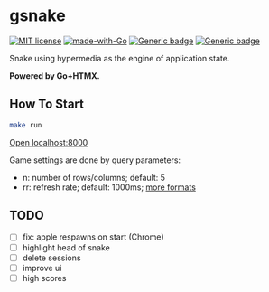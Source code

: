 # gsnake

[![MIT license](https://img.shields.io/badge/License-MIT-blue.svg)](https://lbesson.mit-license.org/)
[![made-with-Go](https://img.shields.io/badge/Made%20with-Go-1f425f.svg)](https://go.dev/)
[![Generic badge](https://img.shields.io/badge/Made_with-HTMX-3465a4.svg)](https://htmx.org)
[![Generic badge](https://img.shields.io/badge/Memes%3F-yes-<COLOR>.svg)]()


Snake using hypermedia as the engine of application state.

**Powered by Go+HTMX.**

## How To Start

```bash
make run
```

[Open localhost:8000](http://localhost:8000)

Game settings are done by query parameters:

- n: number of rows/columns; default: 5
- rr: refresh rate; default: 1000ms; [more formats](https://pkg.go.dev/time#ParseDuration)

## TODO

- [ ] fix: apple respawns on start (Chrome)
- [ ] highlight head of snake
- [ ] delete sessions
- [ ] improve ui 
- [ ] high scores
